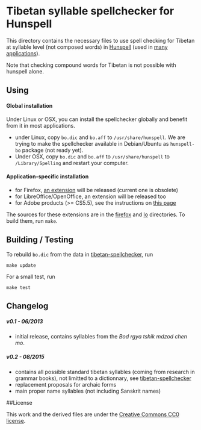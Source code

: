 # Tibetan syllable spellchecker for Hunspell 

This directory contains the necessary files to use spell checking for Tibetan at syllable level (not composed words) in [Hunspell](http://hunspell.sourceforge.net/) (used in [many applications](https://en.wikipedia.org/wiki/Hunspell#Uses)).

Note that checking compound words for Tibetan is not possible with hunspell alone.

## Using

#### Global installation

Under Linux or OSX, you can install the spellchecker globally and benefit from it in most applications.

- under Linux, copy `bo.dic` and `bo.aff` to `/usr/share/hunspell`. We are trying to make the spellchecker available in Debian/Ubuntu as `hunspell-bo` package (not ready yet).
- Under OSX, copy `bo.dic` and `bo.aff` to `/usr/share/hunspell` to `/Library/Spelling` and restart your computer.

#### Application-specific installation

- for Firefox, [an extension](https://addons.mozilla.org/fr/firefox/addon/tibetan-spellchecker/) will be released (current one is obsolete)
- for LibreOffice/OpenOffice, an extension will be released too
- for Adobe products (>= CS5.5), see the instructions on [this page](http://blog.napsys.com/2012/11/adding-hyphenation-and-spelling.html)

The sources for these extensions are in the [firefox](firefox/) and [lo](lo/) directories. To build them, run `make`.

## Building / Testing

To rebuild `bo.dic` from the data in [tibetan-spellchecker](https://github.com/eroux/tibetan-spellchecker), run

    make update

For a small test, run

    make test

## Changelog

##### v0.1 - 06/2013

- initial release, contains syllables from the *Bod rgya tshik mdzod chen mo*.

##### v0.2 - 08/2015

- contains all possible standard tibetan syllables (coming from research in grammar books), not limitted to a dictionnary, see [tibetan-spellchecker](https://github.com/eroux/tibetan-spellchecker)
- replacement proposals for archaic forms
- main proper name syllables (not including Sanskrit names)

##License

This work and the derived files are under the [Creative Commons CC0 license](LICENSE).
